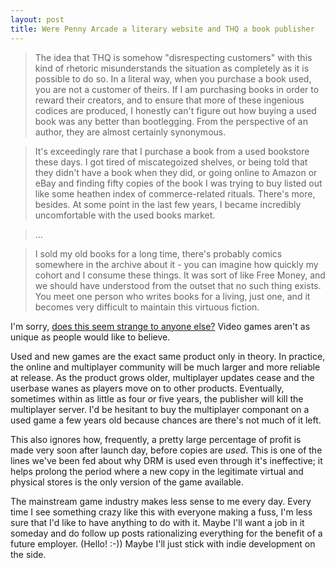 ```yaml
---
layout: post
title: Were Penny Arcade a literary website and THQ a book publisher
---
```

 
> The idea that THQ is somehow "disrespecting customers" with this kind of rhetoric misunderstands the situation as completely as it is possible to do so. In a literal way, when you purchase a book used, you are not a customer of theirs. If I am purchasing books in order to reward their creators, and to ensure that more of these ingenious codices are produced, I honestly can't figure out how buying a used book was any better than bootlegging. From the perspective of an author, they are almost certainly synonymous.

> It's exceedingly rare that I purchase a book from a used bookstore these days. I got tired of miscategoized shelves, or being told that they didn't have a book when they did, or going online to Amazon or eBay and finding fifty copies of the book I was trying to buy listed out like some heathen index of commerce-related rituals.  There's more, besides.  At some point in the last few years, I became incredibly uncomfortable with the used books market.

> ...

> I sold my old books for a long time, there's probably comics somewhere in the archive about it - you can imagine how quickly my cohort and I consume these things. It was sort of like Free Money, and we should have understood from the outset that no such thing exists. You meet one person who writes books for a living, just one, and it becomes very difficult to maintain this virtuous fiction.

I'm sorry, [does this seem strange to anyone else?](http://www.penny-arcade.com/2010/8/25/) Video games aren't as unique as people would like to believe.

Used and new games are the exact same product only in theory. In practice, the online and multiplayer community will be much larger and more reliable at release. As the product grows older, multiplayer updates cease and the userbase wanes as players move on to other products. Eventually, sometimes within as little as four or five years, the publisher will kill the multiplayer server. I'd be hesitant to buy the multiplayer componant on a used game a few years old because chances are there's not much of it left.

This also ignores how, frequently, a pretty large percentage of profit is made very soon after launch day, before copies are *used*. This is one of the lines we've been fed about why DRM is used even through it's ineffective; it helps prolong the period where a new copy in the legitimate virtual and physical stores is the only version of the game available.

The mainstream game industry makes less sense to me every day. Every time I see something crazy like this with everyone making a fuss, I'm less sure that I'd like to have anything to do with it. Maybe I'll want a job in it someday and do follow up posts rationalizing everything for the benefit of a future employer. (Hello! :-)) Maybe I'll just stick with indie development on the side.
